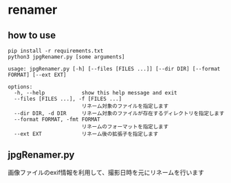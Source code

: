 # renamer
## how to use
```
pip install -r requirements.txt
python3 jpgRenamer.py [some arguments]
```

```
usage: jpgRenamer.py [-h] [--files [FILES ...]] [--dir DIR] [--format FORMAT] [--ext EXT]

options:
  -h, --help            show this help message and exit
  --files [FILES ...], -f [FILES ...]
                        リネーム対象のファイルを指定します
  --dir DIR, -d DIR     リネーム対象のファイルが存在するディレクトリを指定します
  --format FORMAT, -fmt FORMAT
                        リネームのフォーマットを指定します
  --ext EXT             リネーム後の拡張子を指定します
```

## jpgRenamer.py
画像ファイルのexif情報を利用して、撮影日時を元にリネームを行います
